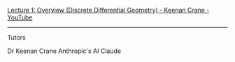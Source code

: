 [Lecture 1: Overview (Discrete Differential Geometry) - Keenan Crane - YouTube](https://youtu.be/8JCR6z3GLVI?si=B0wkmZ0fWkvEeT8T)

- - - -

Tutors

Dr Keenan Crane
Anthropic's AI Claude
